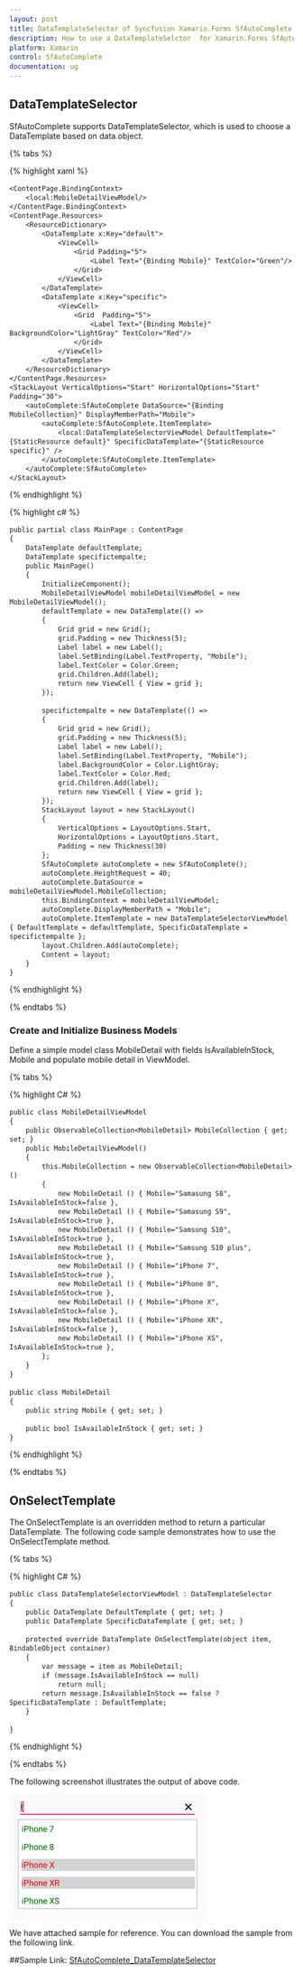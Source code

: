 ```yaml
---
layout: post
title: DataTemplateSelector of Syncfusion Xamarin.Forms SfAutoComplete
description: How to use a DataTemplateSelctor  for Xamarin.Forms SfAutoComplete
platform: Xamarin
control: SfAutoComplete
documentation: ug
---
```


## DataTemplateSelector

SfAutoComplete supports DataTemplateSelector, which is used to choose a DataTemplate based on data object.
 

{% tabs %}

{% highlight xaml %}

    <ContentPage.BindingContext>
        <local:MobileDetailViewModel/>
    </ContentPage.BindingContext>
    <ContentPage.Resources>
        <ResourceDictionary>
            <DataTemplate x:Key="default">
                <ViewCell>
                    <Grid Padding="5">
                        <Label Text="{Binding Mobile}" TextColor="Green"/>
                    </Grid>
                </ViewCell>
            </DataTemplate>
            <DataTemplate x:Key="specific">
                <ViewCell>
                    <Grid  Padding="5">
                        <Label Text="{Binding Mobile}" BackgroundColor="LightGray" TextColor="Red"/>
                    </Grid>
                </ViewCell>
            </DataTemplate>
        </ResourceDictionary>
    </ContentPage.Resources>
    <StackLayout VerticalOptions="Start" HorizontalOptions="Start" Padding="30">
        <autoComplete:SfAutoComplete DataSource="{Binding MobileCollection}" DisplayMemberPath="Mobile">
            <autoComplete:SfAutoComplete.ItemTemplate>
                <local:DataTemplateSelectorViewModel DefaultTemplate="{StaticResource default}" SpecificDataTemplate="{StaticResource specific}" />
            </autoComplete:SfAutoComplete.ItemTemplate>
        </autoComplete:SfAutoComplete>
    </StackLayout>
	
{% endhighlight %}

{% highlight c# %}

    public partial class MainPage : ContentPage
    {
        DataTemplate defaultTemplate;
        DataTemplate specifictempalte;
        public MainPage()
        {
            InitializeComponent();
            MobileDetailViewModel mobileDetailViewModel = new MobileDetailViewModel();
            defaultTemplate = new DataTemplate(() =>
            {
                Grid grid = new Grid();
                grid.Padding = new Thickness(5);
                Label label = new Label();
                label.SetBinding(Label.TextProperty, "Mobile");
                label.TextColor = Color.Green;
                grid.Children.Add(label);
                return new ViewCell { View = grid };
            });

            specifictempalte = new DataTemplate(() =>
            {
                Grid grid = new Grid();
                grid.Padding = new Thickness(5);
                Label label = new Label();
                label.SetBinding(Label.TextProperty, "Mobile");
                label.BackgroundColor = Color.LightGray;
                label.TextColor = Color.Red;
                grid.Children.Add(label);
                return new ViewCell { View = grid };
            });
            StackLayout layout = new StackLayout()
            {
                VerticalOptions = LayoutOptions.Start,
                HorizontalOptions = LayoutOptions.Start,
                Padding = new Thickness(30)
            };
            SfAutoComplete autoComplete = new SfAutoComplete();
            autoComplete.HeightRequest = 40;
            autoComplete.DataSource = mobileDetailViewModel.MobileCollection;
            this.BindingContext = mobileDetailViewModel;
            autoComplete.DisplayMemberPath = "Mobile";
            autoComplete.ItemTemplate = new DataTemplateSelectorViewModel { DefaultTemplate = defaultTemplate, SpecificDataTemplate = specifictempalte };
            layout.Children.Add(autoComplete);
            Content = layout;
        }
    }

{% endhighlight %}

{% endtabs %}

### Create and Initialize Business Models 

Define a simple model class MobileDetail with fields IsAvailableInStock, Mobile and populate mobile detail in ViewModel.

{% tabs %}

{% highlight C# %}

    public class MobileDetailViewModel
    {
        public ObservableCollection<MobileDetail> MobileCollection { get; set; }
        public MobileDetailViewModel()
        {
            this.MobileCollection = new ObservableCollection<MobileDetail>()
            {
                new MobileDetail () { Mobile="Samasung S8", IsAvailableInStock=false },
                new MobileDetail () { Mobile="Samasung S9", IsAvailableInStock=true },
                new MobileDetail () { Mobile="Samsung S10", IsAvailableInStock=true },
                new MobileDetail () { Mobile="Samsung S10 plus", IsAvailableInStock=true },
                new MobileDetail () { Mobile="iPhone 7", IsAvailableInStock=true },
                new MobileDetail () { Mobile="iPhone 8", IsAvailableInStock=true },
                new MobileDetail () { Mobile="iPhone X", IsAvailableInStock=false },
                new MobileDetail () { Mobile="iPhone XR", IsAvailableInStock=false },
                new MobileDetail () { Mobile="iPhone XS", IsAvailableInStock=true },
            };
        }
    }

    public class MobileDetail
    {
        public string Mobile { get; set; }

        public bool IsAvailableInStock { get; set; }
    }

{% endhighlight %}

{% endtabs %}


## OnSelectTemplate

The OnSelectTemplate is an overridden method to return a particular DataTemplate. The following code sample demonstrates how to use the OnSelectTemplate method.


{% tabs %}

{% highlight C# %}

    public class DataTemplateSelectorViewModel : DataTemplateSelector
    {
        public DataTemplate DefaultTemplate { get; set; }
        public DataTemplate SpecificDataTemplate { get; set; }

        protected override DataTemplate OnSelectTemplate(object item, BindableObject container)
        {
            var message = item as MobileDetail;
            if (message.IsAvailableInStock == null)
                return null;
            return message.IsAvailableInStock == false ? SpecificDataTemplate : DefaultTemplate;
        }

    }

{% endhighlight %}

{% endtabs %}

The following screenshot illustrates the output of above code.

![Data template selector](images/Data_Template_Selector/DataTemplateSelector.png)


We have attached sample for reference. You can download the sample from the following link.

##Sample Link: [SfAutoComplete_DataTemplateSelector](https://www.syncfusion.com/downloads/support/directtrac/general/ze/SfAutoComplete_DataTemplateSelector-163368505.zip)



